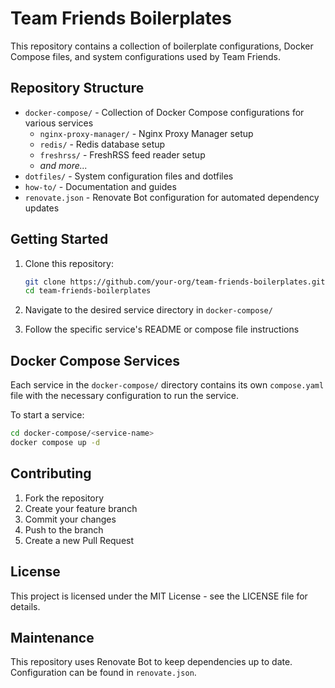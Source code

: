 # Team Friends Boilerplates

This repository contains a collection of boilerplate configurations, Docker Compose files, and system configurations used by Team Friends.

## Repository Structure

- `docker-compose/` - Collection of Docker Compose configurations for various services
  - `nginx-proxy-manager/` - Nginx Proxy Manager setup
  - `redis/` - Redis database setup
  - `freshrss/` - FreshRSS feed reader setup
  - *and more...*
- `dotfiles/` - System configuration files and dotfiles
- `how-to/` - Documentation and guides
- `renovate.json` - Renovate Bot configuration for automated dependency updates

## Getting Started

1. Clone this repository:
   ```bash
   git clone https://github.com/your-org/team-friends-boilerplates.git
   cd team-friends-boilerplates
   ```

2. Navigate to the desired service directory in `docker-compose/`
3. Follow the specific service's README or compose file instructions

## Docker Compose Services

Each service in the `docker-compose/` directory contains its own `compose.yaml` file with the necessary configuration to run the service.

To start a service:

```bash
cd docker-compose/<service-name>
docker compose up -d
```

## Contributing

1. Fork the repository
2. Create your feature branch
3. Commit your changes
4. Push to the branch
5. Create a new Pull Request

## License

This project is licensed under the MIT License - see the LICENSE file for details.

## Maintenance

This repository uses Renovate Bot to keep dependencies up to date. Configuration can be found in `renovate.json`.
